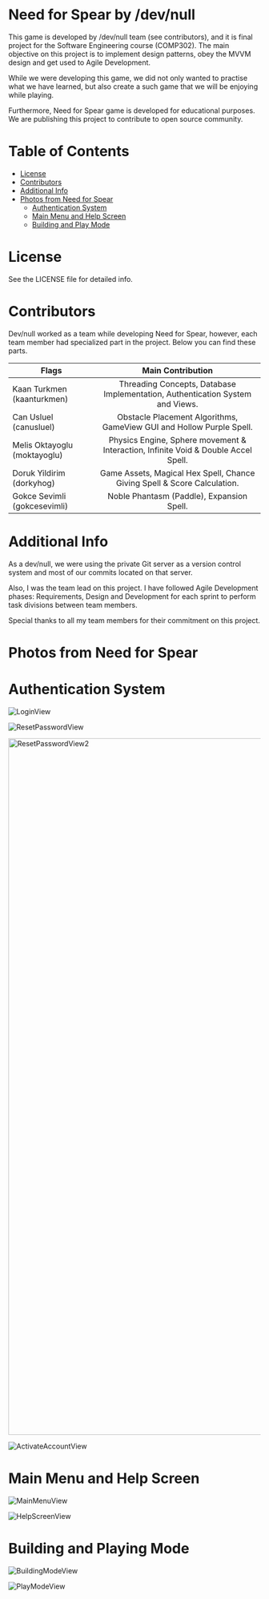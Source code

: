 # Need for Spear by /dev/null

This game is developed by /dev/null team (see contributors), and it is final project for the Software Engineering course (COMP302).
The main objective on this project is to implement design patterns, obey the MVVM design and get used to Agile Development.

While we were developing this game, we did not only wanted to practise what we have learned, but also create a such game that we will be enjoying while playing.

Furthermore, Need for Spear game is developed for educational purposes. We are publishing this project to contribute to open source community.

# Table of Contents
* [License](#license)
* [Contributors](#contributors)
* [Additional Info](#additional-info)
* [Photos from Need for Spear](#photos-from-need-for-spear)
    * [Authentication System](#authentication-system)
    * [Main Menu and Help Screen](#main-menu-and-help-screen)
    * [Building and Play Mode](#main-menu-and-help-screen)

# License

See the LICENSE file for detailed info.

# Contributors

Dev/null worked as a team while developing Need for Spear, however, each team member had specialized part in the project. Below you can find these parts.

| Flags                        |                                 Main Contribution                                  |
|------------------------------|:----------------------------------------------------------------------------------:|
| Kaan Turkmen (kaanturkmen)   |   Threading Concepts, Database Implementation, Authentication System and Views.    |
| Can Usluel (canusluel)       |        Obstacle Placement Algorithms, GameView GUI and Hollow Purple Spell.        |
| Melis Oktayoglu (moktayoglu) | Physics Engine, Sphere movement & Interaction, Infinite Void & Double Accel Spell. |
| Doruk Yildirim (dorkyhog)    |      Game Assets, Magical Hex Spell, Chance Giving Spell & Score Calculation.      |
| Gokce Sevimli (gokcesevimli) |                     Noble Phantasm (Paddle), Expansion Spell.                      |

# Additional Info

As a dev/null, we were using the private Git server as a version control system and most of our commits located on that server.

Also, I was the team lead on this project. I have followed Agile Development phases: Requirements, Design and Development for each
sprint to perform task divisions between team members.

Special thanks to all my team members for their commitment on this project.

# Photos from Need for Spear

# Authentication System

![LoginView](https://user-images.githubusercontent.com/63169561/147973464-c63f8f5c-411b-4e12-8fcc-736cfaa88de9.png)

![ResetPasswordView](https://user-images.githubusercontent.com/63169561/147973598-7a73642f-b504-4f1a-874d-47d315b275d2.png)

<img width="1392" alt="ResetPasswordView2" src="https://user-images.githubusercontent.com/63169561/147973844-424114c3-0441-4d39-a26f-3b03b0ec0bfb.png">

![ActivateAccountView](https://user-images.githubusercontent.com/63169561/147973648-9b9d537a-c7e8-43f3-b554-294c6a330dab.png)

# Main Menu and Help Screen

![MainMenuView](https://user-images.githubusercontent.com/63169561/147973683-2f48b964-c157-4bdf-bfd7-cc138a871b8d.png)

![HelpScreenView](https://user-images.githubusercontent.com/63169561/147973690-b2cf047c-24ab-4b85-b134-8e927e129028.png)

# Building and Playing Mode

![BuildingModeView](https://user-images.githubusercontent.com/63169561/147973731-8179bc3b-5784-4787-9599-5b51cd9959ff.png)

![PlayModeView](https://user-images.githubusercontent.com/63169561/147973744-8b1d1d96-cfd3-4430-82e7-66a6bf39f4d5.png) 
